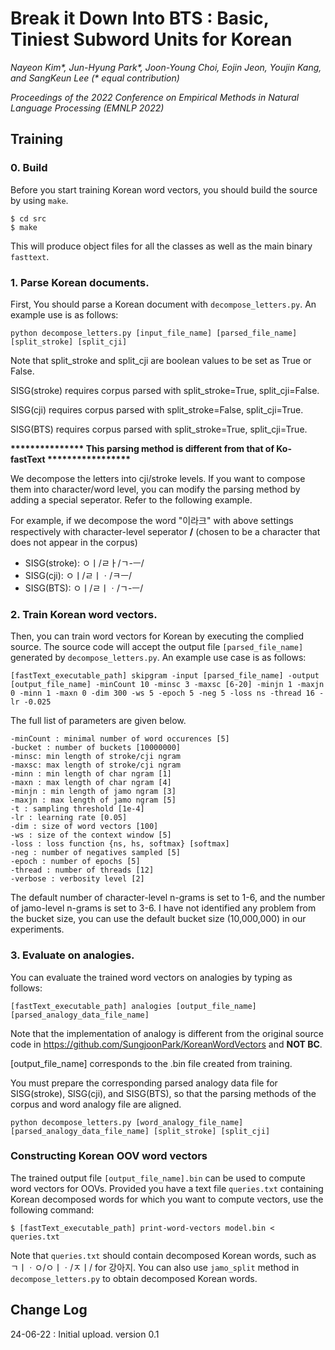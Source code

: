 # Break it Down Into BTS : Basic, Tiniest Subword Units for Korean

_Nayeon Kim*, Jun-Hyung Park*, Joon-Young Choi, Eojin Jeon, Youjin Kang, and SangKeun Lee (* equal contribution)_

_Proceedings of the 2022 Conference on Empirical Methods in Natural Language Processing (EMNLP 2022)_

## Training
### 0. Build
Before you start training Korean word vectors, you should build the source by using `make`.
```
$ cd src
$ make
```
This will produce object files for all the classes as well as the main binary `fasttext`.


### 1. Parse Korean documents.
First, You should parse a Korean document with `decompose_letters.py`. An example use is as follows:

```
python decompose_letters.py [input_file_name] [parsed_file_name] [split_stroke] [split_cji]
```
Note that split_stroke and split_cji are boolean values to be set as True or False.

SISG(stroke) requires corpus parsed with split_stroke=True, split_cji=False.

SISG(cji) requires corpus parsed with split_stroke=False, split_cji=True.

SISG(BTS) requires corpus parsed with split_stroke=True, split_cji=True.


<b>*************** This parsing method is different from that of Ko-fastText *****************</b>

We decompose the letters into cji/stroke levels. If you want to compose them into character/word level, you can modify the parsing method by adding a special seperator. Refer to the following example.

For example, if we decompose the word "이라크" with above settings respectively with character-level seperator <b>/</b> (chosen to be a character that does not appear in the corpus)

+ SISG(stroke): ㅇㅣ/ㄹㅏ/ㄱ-ㅡ/
+ SISG(cji): ㅇㅣ/ㄹㅣㆍ/ㅋㅡ/
+ SISG(BTS): ㅇㅣ/ㄹㅣㆍ/ㄱ-ㅡ/


### 2. Train Korean word vectors.
Then, you can train word vectors for Korean by executing the complied source. The source code will accept the output file `[parsed_file_name]`  generated by `decompose_letters.py`. An example use case is as follows:

```
[fastText_executable_path] skipgram -input [parsed_file_name] -output [output_file_name] -minCount 10 -minsc 3 -maxsc [6-20] -minjn 1 -maxjn 0 -minn 1 -maxn 0 -dim 300 -ws 5 -epoch 5 -neg 5 -loss ns -thread 16 -lr -0.025
```

The full list of parameters are given below.

```
-minCount : minimal number of word occurences [5]
-bucket : number of buckets [10000000]
-minsc: min length of stroke/cji ngram
-maxsc: max length of stroke/cji ngram
-minn : min length of char ngram [1]
-maxn : max length of char ngram [4]
-minjn : min length of jamo ngram [3]
-maxjn : max length of jamo ngram [5]
-t : sampling threshold [1e-4]
-lr : learning rate [0.05]
-dim : size of word vectors [100]
-ws : size of the context window [5]
-loss : loss function {ns, hs, softmax} [softmax]
-neg : number of negatives sampled [5]
-epoch : number of epochs [5]
-thread : number of threads [12]
-verbose : verbosity level [2]
```

The default number of character-level n-grams is set to 1-6, and the number of jamo-level n-grams is set to 3-6. I have not identified any problem from the bucket size, you can use the default bucket size (10,000,000) in our experiments.


### 3. Evaluate on analogies.
You can evaluate the trained word vectors on analogies by typing as follows: 

```
[fastText_executable_path] analogies [output_file_name] [parsed_analogy_data_file_name]
```

Note that the implementation of analogy is different from the original source code in https://github.com/SungjoonPark/KoreanWordVectors and <b>NOT BC</b>.

[output_file_name] corresponds to the .bin file created from training.

You must prepare the corresponding parsed analogy data file for SISG(stroke), SISG(cji), and SISG(BTS), so that the parsing methods of the corpus and word analogy file are aligned. 

```
python decompose_letters.py [word_analogy_file_name] [parsed_analogy_data_file_name] [split_stroke] [split_cji]
```


### Constructing Korean OOV word vectors
The trained output file `[output_file_name].bin` can be used to compute word vectors for OOVs. Provided you have a text file `queries.txt` containing Korean decomposed words for which you want to compute vectors, use the following command:

```
$ [fastText_executable_path] print-word-vectors model.bin < queries.txt
```

Note that  `queries.txt` should contain decomposed Korean words, such as ㄱㅣㆍㅇ/ㅇㅣㆍ/ㅈㅣ/ for 강아지. You can also use `jamo_split` method in `decompose_letters.py` to obtain decomposed Korean words.


## Change Log
24-06-22 : Initial upload. version 0.1
